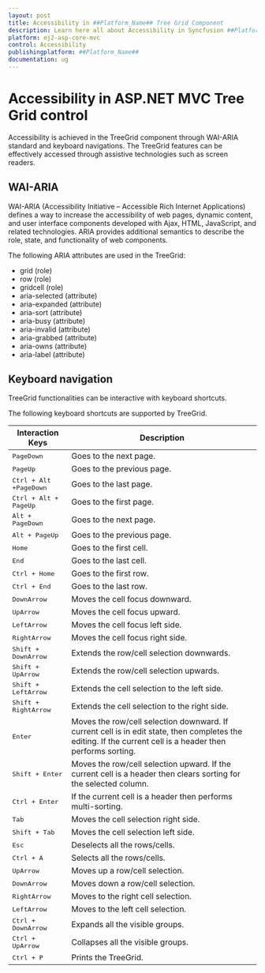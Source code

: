 ```yaml
---
layout: post
title: Accessibility in ##Platform_Name## Tree Grid Component
description: Learn here all about Accessibility in Syncfusion ##Platform_Name## Tree Grid component of Syncfusion Essential JS 2 and more.
platform: ej2-asp-core-mvc
control: Accessibility
publishingplatform: ##Platform_Name##
documentation: ug
---
```


# Accessibility in ASP.NET MVC Tree Grid control

Accessibility is achieved in the TreeGrid component through WAI-ARIA standard and keyboard navigations. The TreeGrid features can be effectively accessed through assistive technologies such as screen readers.

## WAI-ARIA

WAI-ARIA (Accessibility Initiative – Accessible Rich Internet Applications) defines a way to increase the accessibility of web pages, dynamic content, and user interface components developed with Ajax, HTML, JavaScript, and related technologies. ARIA provides additional semantics to describe the role, state, and functionality of web components.

The following ARIA attributes are used in the TreeGrid:

* grid (role)
* row (role)
* gridcell (role)
* aria-selected (attribute)
* aria-expanded (attribute)
* aria-sort (attribute)
* aria-busy (attribute)
* aria-invalid (attribute)
* aria-grabbed (attribute)
* aria-owns (attribute)
* aria-label (attribute)

## Keyboard navigation

TreeGrid functionalities can be interactive with keyboard shortcuts.

The following keyboard shortcuts are supported by TreeGrid.

| Interaction Keys | Description |
|------------------|-------------|
|<kbd>PageDown</kbd> |Goes to the next page.|
|<kbd>PageUp</kbd> |Goes to the previous page.|
|<kbd>Ctrl + Alt +PageDown</kbd> |Goes to the last page.|
|<kbd>Ctrl + Alt + PageUp</kbd> |Goes to the first page.|
|<kbd>Alt + PageDown</kbd> |Goes to the next page.|
|<kbd>Alt + PageUp</kbd> |Goes to the previous page.|
|<kbd>Home</kbd> |Goes to the first cell.|
|<kbd>End</kbd> |Goes to the last cell.|
|<kbd>Ctrl + Home</kbd> |Goes to the first row.|
|<kbd>Ctrl + End</kbd> |Goes to the last row.|
|<kbd>DownArrow</kbd> |Moves the cell focus downward.|
|<kbd>UpArrow</kbd> |Moves the cell focus upward.|
|<kbd>LeftArrow</kbd> |Moves the cell focus left side.|
|<kbd>RightArrow</kbd> |Moves the cell focus right side.|
|<kbd>Shift + DownArrow</kbd> |Extends the row/cell selection downwards.|
|<kbd>Shift + UpArrow</kbd> |Extends the row/cell selection upwards.|
|<kbd>Shift + LeftArrow</kbd> |Extends the cell selection to the left side.|
|<kbd>Shift + RightArrow</kbd> |Extends the cell selection to the right side.|
|<kbd>Enter</kbd> | Moves the row/cell selection downward. If current cell is in edit state, then completes the editing. If the current cell is a header then performs sorting.|
|<kbd>Shift + Enter</kbd> | Moves the row/cell selection upward. If the current cell is a header then clears sorting for the selected column.|
|<kbd>Ctrl + Enter</kbd> | If the current cell is a header then performs multi-sorting.|
|<kbd>Tab</kbd> | Moves the cell selection right side.|
|<kbd>Shift + Tab</kbd> | Moves the cell selection left side.|
|<kbd>Esc</kbd> |Deselects all the rows/cells.|
|<kbd>Ctrl + A</kbd> |Selects all the rows/cells.|
|<kbd>UpArrow</kbd> |Moves up a row/cell selection.|
|<kbd>DownArrow</kbd> |Moves down a row/cell selection.|
|<kbd>RightArrow</kbd> |Moves to the right cell selection.|
|<kbd>LeftArrow</kbd> |Moves to the left cell selection.|
|<kbd>Ctrl + DownArrow</kbd> |Expands all the visible groups.|
|<kbd>Ctrl + UpArrow</kbd> |Collapses all the visible groups.|
|<kbd>Ctrl + P</kbd> |Prints the TreeGrid.|
